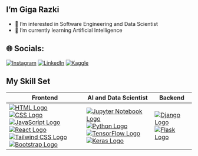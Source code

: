 
## I’m Giga Razki 
- 👀 I’m interested in Software Engineering and Data Scientist 
- 🌱 I’m currently learning Artificial Intelligence 


## 🌐 Socials:
[![Instagram](https://img.shields.io/badge/Instagram-%23E4405F.svg?logo=Instagram&logoColor=white)](https://www.instagram.com/gigarazkiarianda/) 
[![LinkedIn](https://img.shields.io/badge/LinkedIn-%230077B5.svg?logo=linkedin&logoColor=white)](https://www.linkedin.com/in/gigarazkiarianda/)
[![Kaggle](https://img.shields.io/badge/Kaggle-035a7d?style=for-the-badge&logo=kaggle&logoColor=white)](https://www.kaggle.com/gigarazki)
           

## My Skill Set

| Frontend | AI and Data Scientist | Backend |
|----------|-----------------------|---------|
| [![HTML Logo](https://upload.wikimedia.org/wikipedia/commons/thumb/6/61/HTML5_logo_and_wordmark.svg/120px-HTML5_logo_and_wordmark.svg.png)](https://developer.mozilla.org/en-US/docs/Web/HTML) [![CSS Logo](https://upload.wikimedia.org/wikipedia/commons/thumb/d/d5/CSS3_logo_and_wordmark.svg/120px-CSS3_logo_and_wordmark.svg.png)](https://developer.mozilla.org/en-US/docs/Web/CSS) [![JavaScript Logo](https://upload.wikimedia.org/wikipedia/commons/thumb/9/99/Unofficial_JavaScript_logo_2.svg/120px-Unofficial_JavaScript_logo_2.svg.png)](https://developer.mozilla.org/en-US/docs/Web/JavaScript) [![React Logo](https://upload.wikimedia.org/wikipedia/commons/thumb/a/a7/React-icon.svg/120px-React-icon.svg.png)](https://reactjs.org/) [![Tailwind CSS Logo](https://upload.wikimedia.org/wikipedia/commons/thumb/d/d5/Tailwind_CSS_Logo.svg/120px-Tailwind_CSS_Logo.svg.png?20230715030042)](https://tailwindcss.com/) [![Bootstrap Logo](https://upload.wikimedia.org/wikipedia/commons/thumb/b/b2/Bootstrap_logo.svg/120px-Bootstrap_logo.svg.png?20210507000024)](https://getbootstrap.com/) | [![Jupyter Notebook Logo](https://upload.wikimedia.org/wikipedia/commons/thumb/3/38/Jupyter_logo.svg/120px-Jupyter_logo.svg.png)](https://jupyter.org/) [![Python Logo](https://upload.wikimedia.org/wikipedia/commons/thumb/c/c3/Python-logo-notext.svg/120px-Python-logo-notext.svg.png)](https://www.python.org/) [![TensorFlow Logo](https://upload.wikimedia.org/wikipedia/commons/thumb/1/11/TensorFlowLogo.svg/120px-TensorFlowLogo.svg.png)](https://www.tensorflow.org/) [![Keras Logo](https://upload.wikimedia.org/wikipedia/commons/thumb/a/ae/Keras_logo.svg/120px-Keras_logo.svg.png)](https://keras.io/) | [![Django Logo](https://upload.wikimedia.org/wikipedia/commons/thumb/7/75/Django_logo.svg/120px-Django_logo.svg.png)](https://www.djangoproject.com/) [![Flask Logo](https://upload.wikimedia.org/wikipedia/commons/thumb/3/3c/Flask_logo.svg/120px-Flask_logo.svg.png)](https://flask.palletsprojects.com/) |





